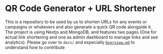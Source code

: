 # QR Code Generator + URL Shortener

This is a repository to be used by us to shorten URLs for any events or campaigns or whatevers and also generate a quick QR code alongside it. The project is using Nextjs and MongoDB, and features two pages (One for actual link shortening and one as admin dashboard to manage links and see analytics). Please go over to `docs/` and especially [`Overview.md`](docs/Overview.md) to understand how to contribute

